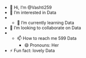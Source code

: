 - 👋 Hi, I’m @Vashti259
- 👀 I’m interested in Data
- - 🌱 I’m currently learning Data
- 💞️ I’m looking to collaborate on Data
- - 📫 How to reach me 599 Data
    - 😄 Pronouns: Her
- ⚡ Fun fact: lovely Data

<!---
Vashti259/Vashti259 is a ✨ special ✨ repository because its `README.md` (this file) appears on your GitHub profile.
You can click the Preview link to take a look at your changes.
--->
